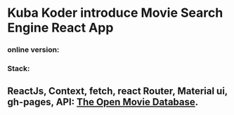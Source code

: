 #  Kuba Koder introduce Movie Search Engine React App

### online version: 


### Stack: 
## ReactJs, Context, fetch, react Router, Material ui, gh-pages, API: [The Open Movie Database](http://www.omdbapi.com/).
